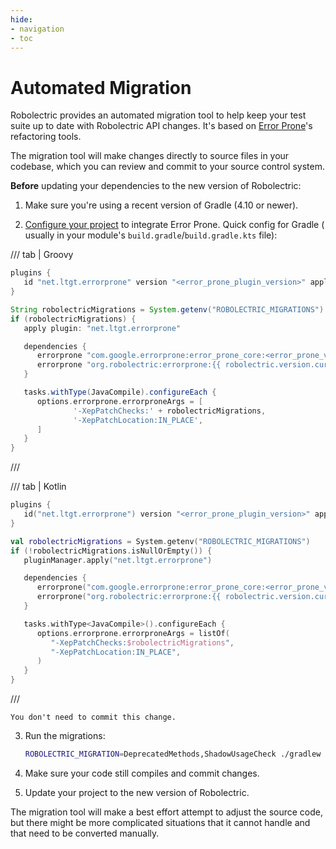 ```yaml
---
hide:
- navigation
- toc
---
```


<!-- markdownlint-disable MD029 -->

# Automated Migration

Robolectric provides an automated migration tool to help keep your test suite up to date with
Robolectric API changes. It's based on [Error Prone][error-prone-refactoring]'s refactoring tools.

The migration tool will make changes directly to source files in your codebase, which you can review
and commit to your source control system.

**Before** updating your dependencies to the new version of Robolectric:

1. Make sure you're using a recent version of Gradle (4.10 or newer).

2. [Configure your project][error-prone-setup] to integrate Error Prone. Quick config for Gradle (
   usually in your module's `build.gradle`/`build.gradle.kts` file):

/// tab | Groovy
```groovy
plugins {
   id "net.ltgt.errorprone" version "<error_prone_plugin_version>" apply false
}

String robolectricMigrations = System.getenv("ROBOLECTRIC_MIGRATIONS")
if (robolectricMigrations) {
   apply plugin: "net.ltgt.errorprone"

   dependencies {
      errorprone "com.google.errorprone:error_prone_core:<error_prone_version>"
      errorprone "org.robolectric:errorprone:{{ robolectric.version.current }}"
   }

   tasks.withType(JavaCompile).configureEach {
      options.errorprone.errorproneArgs = [
              '-XepPatchChecks:' + robolectricMigrations,
              '-XepPatchLocation:IN_PLACE',
      ]
   }
}
```
///

/// tab | Kotlin
```kotlin
plugins {
   id("net.ltgt.errorprone") version "<error_prone_plugin_version>" apply false
}

val robolectricMigrations = System.getenv("ROBOLECTRIC_MIGRATIONS")
if (!robolectricMigrations.isNullOrEmpty()) {
   pluginManager.apply("net.ltgt.errorprone")

   dependencies {
      errorprone("com.google.errorprone:error_prone_core:<error_prone_version>")
      errorprone("org.robolectric:errorprone:{{ robolectric.version.current }}")
   }

   tasks.withType<JavaCompile>().configureEach {
      options.errorprone.errorproneArgs = listOf(
         "-XepPatchChecks:$robolectricMigrations",
         "-XepPatchLocation:IN_PLACE",
      )
   }
}
```
///

    You don't need to commit this change.

3. Run the migrations:

    ```bash
    ROBOLECTRIC_MIGRATION=DeprecatedMethods,ShadowUsageCheck ./gradlew clean :compileDebugUnitTestJava
    ```

4. Make sure your code still compiles and commit changes.
5. Update your project to the new version of Robolectric.

The migration tool will make a best effort attempt to adjust the source code, but there might be
more complicated situations that it cannot handle and that need to be converted manually.

[error-prone-refactoring]: https://errorprone.info/docs/patching
[error-prone-setup]: https://errorprone.info/docs/installation

